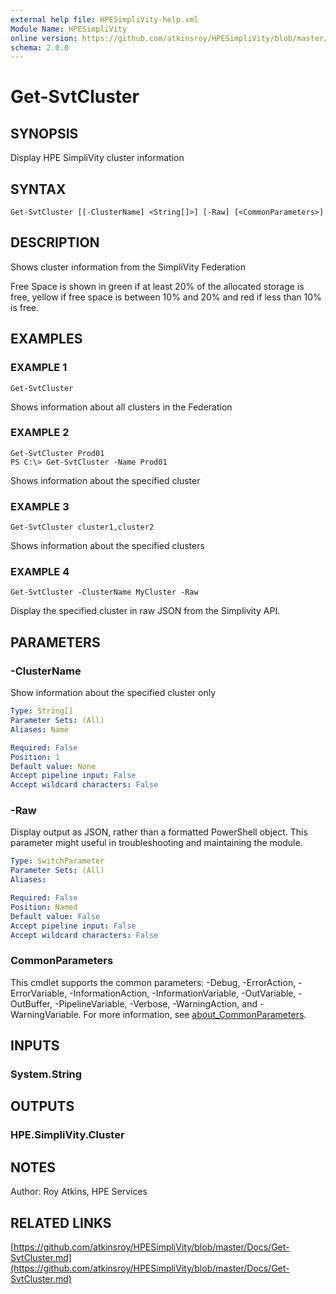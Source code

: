 ```yaml
---
external help file: HPESimpliVity-help.xml
Module Name: HPESimpliVity
online version: https://github.com/atkinsroy/HPESimpliVity/blob/master/Docs/Get-SvtCluster.md
schema: 2.0.0
---
```


# Get-SvtCluster

## SYNOPSIS
Display HPE SimpliVity cluster information

## SYNTAX

```
Get-SvtCluster [[-ClusterName] <String[]>] [-Raw] [<CommonParameters>]
```

## DESCRIPTION
Shows cluster information from the SimpliVity Federation

Free Space is shown in green if at least 20% of the allocated storage is free,
yellow if free space is between 10% and 20% and red if less than 10% is free.

## EXAMPLES

### EXAMPLE 1
```
Get-SvtCluster
```

Shows information about all clusters in the Federation

### EXAMPLE 2
```
Get-SvtCluster Prod01
PS C:\> Get-SvtCluster -Name Prod01
```

Shows information about the specified cluster

### EXAMPLE 3
```
Get-SvtCluster cluster1,cluster2
```

Shows information about the specified clusters

### EXAMPLE 4
```
Get-SvtCluster -ClusterName MyCluster -Raw
```

Display the specified cluster in raw JSON from the Simplivity API.

## PARAMETERS

### -ClusterName
Show information about the specified cluster only

```yaml
Type: String[]
Parameter Sets: (All)
Aliases: Name

Required: False
Position: 1
Default value: None
Accept pipeline input: False
Accept wildcard characters: False
```

### -Raw
Display output as JSON, rather than a formatted PowerShell object.
This parameter might useful in troubleshooting
and maintaining the module.

```yaml
Type: SwitchParameter
Parameter Sets: (All)
Aliases:

Required: False
Position: Named
Default value: False
Accept pipeline input: False
Accept wildcard characters: False
```

### CommonParameters
This cmdlet supports the common parameters: -Debug, -ErrorAction, -ErrorVariable, -InformationAction, -InformationVariable, -OutVariable, -OutBuffer, -PipelineVariable, -Verbose, -WarningAction, and -WarningVariable. For more information, see [about_CommonParameters](http://go.microsoft.com/fwlink/?LinkID=113216).

## INPUTS

### System.String
## OUTPUTS

### HPE.SimpliVity.Cluster
## NOTES
Author: Roy Atkins, HPE Services

## RELATED LINKS

[https://github.com/atkinsroy/HPESimpliVity/blob/master/Docs/Get-SvtCluster.md](https://github.com/atkinsroy/HPESimpliVity/blob/master/Docs/Get-SvtCluster.md)

